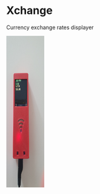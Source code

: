 # Xchange
Currency exchange rates displayer

<img src="Images/image.jpg" width="100" height="400" >
